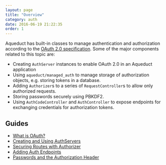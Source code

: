 ```yaml
---
layout: page
title: "Overview"
category: auth
date: 2016-06-19 21:22:35
order: 1
---
```


Aqueduct has built-in classes to manage authentication and authorization according to the [OAuth 2.0 specification](https://tools.ietf.org/html/rfc6749). Some of the major components related to this topic are:

- Creating `AuthServer` instances to enable OAuth 2.0 in an Aqueduct application
- Using `aqueduct/managed_auth` to manage storage of authorization objects, e.g. storing tokens in a database.
- Adding `Authorizer`s to a series of `RequestController`s to allow only authorized requests.
- Storing passwords securely using PBKDF2.
- Using `AuthCodeController` and `AuthController` to expose endpoints for exchanging credentials for authorization tokens.

## Guides

- [What is OAuth?](what_is_oauth.html)
- [Creating and Using AuthServers](server.html)
- [Securing Routes with Authorizer](authorizer.html)
- [Adding Auth Endpoints](controllers.html)
- [Passwords and the Authorization Header](password_request.html)
